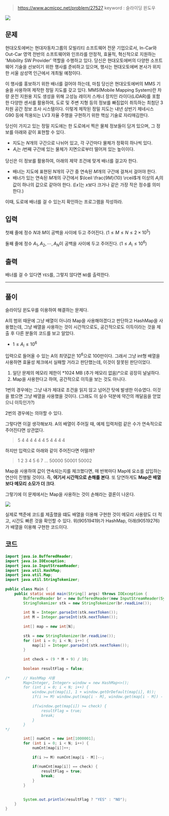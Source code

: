 > https://www.acmicpc.net/problem/27527
> keyword : 슬라이딩 윈도우

![](https://i.imgur.com/OTqE974.png)

## **문제**

현대오토에버는 현대자동차그룹의 모빌리티 소프트웨어 전문 기업으로서, In-Car와 Out-Car 영역 전반의 소프트웨어와 인프라를 안정적, 효율적, 혁신적으로 지원하는 'Mobility SW Provider' 역할을 수행하고 있다. 당신은 현대오토에버의 다양한 소프트웨어 기술을 선보이기 위한 행사를 준비하고 있으며, 행사는 현대오토에버 본사가 위치한 서울 삼성역 인근에서 개최될 예정이다.

이 행사를 홍보하기 위한 배너를 걸어야 하는데, 마침 당신은 현대오토에버의 MMS 기술을 사용하여 제작한 정밀 지도를 갖고 있다. MMS(Mobile Mapping System)란 차량 운전 지원용 지도 생성을 위해 고성능 레이저 스캐너 장치인 라이다(LiDAR)를 포함한 다양한 센서를 활용하여, 도로 및 주변 지형 등의 정보를 빠짐없이 취득하는 최첨단 3차원 공간 정보 조사 시스템이다. 이렇게 제작된 정밀 지도는 내년 상반기 제네시스 G90 등에 적용되는 LV3 자율 주행을 구현하기 위한 핵심 기술로 자리매김한다.

당신이 가지고 있는 정밀 지도에는 한 도로에서 찍은 물체 정보들이 담겨 있으며, 그 정보를 아래와 같이 표현할 수 있다.

- 지도는 $N$개의 구간으로 나뉘어 있고, 각 구간마다 물체가 정확히 하나씩 있다.
-  $A_i$는 $i$번째 구간에 있는 물체가 지면으로부터 떨어져 있는 높이이다.

당신은 이 정보를 활용하여, 아래의 제약 조건에 맞게 배너를 걸고자 한다.

- 배너는 지도에 표현된 $N$개의 구간 중 연속된 $M$개의 구간에 걸쳐서 걸어야 한다.
- 배너가 있는 연속된 $M$개의 구간에서 $\lceil \frac{9M}{10} \rceil$개 이상의 $A_i$의 값이 하나의 값으로 같아야 한다. ($\lceil x \rceil$는 $x$보다 크거나 같은 가장 작은 정수를 의미한다.)

이때, 도로에 배너를 걸 수 있는지 확인하는 프로그램을 작성하라.

## **입력**

첫째 줄에 정수 $N$과 $M$이 공백을 사이에 두고 주어진다. ($1 \le M \le N \le 2 \times 10^5$)

둘째 줄에 정수 $A_1, A_2, \cdots, A_N$이 공백을 사이에 두고 주어진다. ($1 \le A_i \le 10^6$)

## **출력**

배너를 걸 수 있다면 `YES`를, 그렇지 않다면 `NO`를 출력한다.


---

## **풀이**

슬라이딩 윈도우를 이용하여 해결하는 문제다.

A의 범위 때문에 그냥 배열이 아니라 Map을 사용해야겠다고 판단하고 HashMap을 사용했는데, 그냥 배열을 사용하는 것이 시간적으로도, 공간적으로도 이득이라는 것을 제출 후 다른 분들의 코드를 보고 알았다.

- $1 \le A_i \le 10^6$

입력으로 들어올 수 있는 A의 최댓값은 $10^6$으로 100만이다. 그래서 그냥 int형 배열을 사용하면 효율성 체크에서 실패할 거라고 판단했는데, 이것이 잘못된 판단이었다.

1. 일단 문제의 메모리 제한이 *1024 MB (추가 메모리 없음)*으로 굉장히 널널하다.
2. Map을 사용한다고 하여, 공간적으로 이득을 보는 것도 아니다.

1번의 경우에는 그냥 내가 제대로 조건을 읽지 않고 넘어간 탓에 발생한 이슈였다. 이것을 봤으면 그냥 배열을 사용했을 것이다. (그래도 이 실수 덕분에 약간의 깨달음을 얻었으니 이득인가?)

2번의 경우에는 의아할 수 있다.

그렇다면 이걸 생각해보자. A의 배열이 주어질 때, 예제 입력처럼 같은 수가 연속적으로 주어진다면 상관없다.

>  5 4 4 4 4 4 4 5 4 4 4 4

하지만 입력으로 아래와 같이 주어진다면 어떨까?

> 1 2 3 4 5 6 7 ... 50000 50001 50002

Map을 사용하여 값이 연속되는지를 체크했다면, 매 반복마다 Map에 요소를 삽입하는 연산이 진행될 것이다. 즉, **여기서 시간적으로 손해를 본다**. 또 당연하게도 **Map은 배열보다 메모리 소모가 더 크다**.

그렇기에 이 문제에서는 Map을 사용하는 것이 손해라는 결론이 나온다.

![](https://i.imgur.com/fBSb6NH.png)

실제로 백준에 코드를 제출했을 떄도 배열을 이용해 구현한 것이 메모리 사용량도 더 적고, 시간도 빠른 것을 확인할 수 있다. 위(90519419)가 HashMap, 아래(90519276)가 배열을 이용해 구현한 코드이다.


## **코드**


```java
import java.io.BufferedReader;  
import java.io.IOException;  
import java.io.InputStreamReader;  
import java.util.HashMap;  
import java.util.Map;  
import java.util.StringTokenizer;  
  
public class Main {  
    public static void main(String[] args) throws IOException {  
        BufferedReader br = new BufferedReader(new InputStreamReader(System.in));  
        StringTokenizer stk = new StringTokenizer(br.readLine());  
  
        int N = Integer.parseInt(stk.nextToken());  
        int M = Integer.parseInt(stk.nextToken());  
  
        int[] map = new int[N];  
  
        stk = new StringTokenizer(br.readLine());  
        for (int i = 0; i < N; i++) {  
            map[i] = Integer.parseInt(stk.nextToken());  
        }  
  
        int check = (9 * M + 9) / 10;  
  
        boolean resultFlag = false;
        
/*		// HashMap 사용  
        Map<Integer, Integer> window = new HashMap<>();    
        for (int i = 0; i < N; i++) {
        	window.put(map[i], 1 + window.getOrDefault(map[i], 0));  
            if(i >= M) window.put(map[i - M], window.get(map[i - M]) - 1);  
            
            if(window.get(map[i]) >= check) {
            	resultFlag = true;
                break;
			}
		}
*/    

        int[] numCnt = new int[1000001];   
        for (int i = 0; i < N; i++) {  
            numCnt[map[i]]++;  
  
            if(i >= M) numCnt[map[i - M]]--;  
  
            if(numCnt[map[i]] == check) {  
                resultFlag = true;  
                break;  
            }  
        }  
  
  
        System.out.println(resultFlag ? "YES" : "NO");  
    }  
}
```